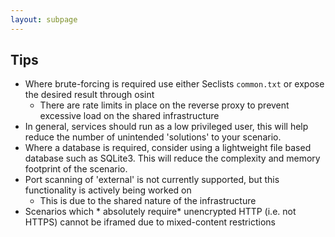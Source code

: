 ```yaml
---
layout: subpage
---
```


## Tips

* Where brute-forcing is required use either Seclists `common.txt` or expose the desired result through osint
  * There are rate limits in place on the reverse proxy to prevent excessive load on the shared infrastructure
* In general, services should run as a low privileged user, this will help reduce the number of unintended 'solutions' to your scenario.
* Where a database is required, consider using a lightweight file based database such as SQLite3. This will reduce the complexity and memory footprint of the scenario.
* Port scanning of 'external' is not currently supported, but this functionality is actively being worked on
  * This is due to the shared nature of the infrastructure
* Scenarios which * absolutely require* unencrypted HTTP (i.e. not HTTPS) cannot be iframed due to mixed-content restrictions
